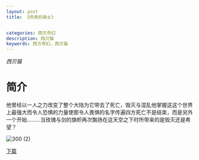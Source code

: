 ```yaml
---
layout: post
title: 《终焉的骑士》


categories: 西方奇幻
description: 西贝猫
keywords: 西方奇幻，西贝猫
---
```


*西贝猫*

# 简介

他曾经以一人之力改变了整个大陆为它带去了死亡，毁灭与混乱他掌握这这个世界上最强大而令人恐惧的力量使那令人畏惧的名字传遍四方死亡不是结束，而是另外一个开始………当玫瑰与剑的旗帜再次飘扬在这天空之下时所带来的是毁灭还是希望？

![300 (2)](http://tvax4.sinaimg.cn/large/008dGP0Fgy1gty646wp2yj308c0b4my8.jpg)

[下载](https://link.jscdn.cn/1drv/aHR0cHM6Ly8xZHJ2Lm1zL3QvcyFBaGU2R2dNWmVFb2poR21hY1h3VVZEZ3BzYVk1P2U9SEYxSkJO.txt)

